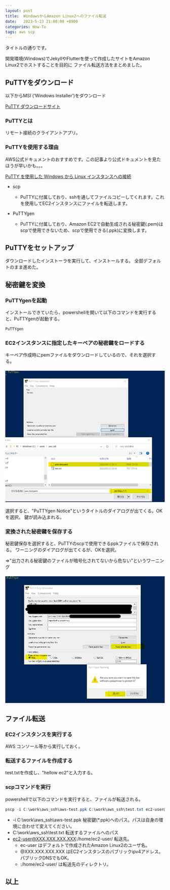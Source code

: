 ```yaml
---
layout: post
title:  WindowsからAmazon Linux2へのファイル転送
date:   2023-5-23 21:00:00 +0900
categories: How-To
tags: aws scp
---
```


タイトルの通りです。

開発環境(Windows)でJekyllやFlutterを使って作成したサイトをAmazon Linux2でホストすることを目的に
ファイル転送方法をまとめました。

## PuTTYをダウンロード

以下からMSI (‘Windows Installer’)をダウンロード

[PuTTY ダウンロードサイト](https://www.chiark.greenend.org.uk/~sgtatham/putty/latest.html)

### PuTTYとは

リモート接続のクライアントアプリ。

### PuTTYを使用する理由

AWS公式ドキュメントのおすすめです。この記事より公式ドキュメントを見たほうが早いかも。。。

[PuTTY を使用した Windows から Linux インスタンスへの接続](https://docs.aws.amazon.com/ja_jp/AWSEC2/latest/UserGuide/putty.html)

* scp
  * PuTTYに付属しており、sshを通してファイルコピーしてくれます。これを使用してEC2インスタンスにファイルを転送します。

* PuTTYgen
  * PuTTYに付属しており、Amazon EC2で自動生成される秘密鍵(.pem)はscpで使用できないため、scpで使用できる(.ppk)に変換します。

## PuTTYをセットアップ

ダウンロードしたインストーラを実行して、インストールする。
全部デフォルトのまま進めた。

## 秘密鍵を変換

### PuTTYgenを起動

インストールできていたら、powershellを開いて以下のコマンドを実行すると、PuTTYgenが起動する。

``` powershell
PuTTYgen
```

### EC2インスタンスに指定したキーペアの秘密鍵をロードする

キーペア作成時にpemファイルをダウンロードしているので、それを選択する。

![PuTTYgenでEC2インスタンスの秘密鍵をロード](/assets/images/image-2023-05-23-puttygen-import-pem.png)

選択すると、"PuTTYgen Notice"というタイトルのダイアログが出てくる。OKを選択。
鍵が読み込まれる。

### 変換された秘密鍵を保存する

秘密鍵保存を選択すると、PuTTYのscpで使用できるppkファイルで保存される。
ワーニングのダイアログが出てくるが、OKを選択。

⇒"出力される秘密鍵のファイルが暗号化されてないから危ない"というワーニング

![aaa](/assets/images/image-2023-05-23-puttygen-save-ppk.png)

## ファイル転送

### EC2インスタンスを実行する

AWS コンソール等から実行しておく。

### 転送するファイルを作成する

test.txtを作成し、"hellow ec2"と入力する。

### scpコマンドを実行

powershellで以下のコマンドを実行すると、ファイルが転送される。

``` powershell
pscp -i C:\work\aws_ssh\aws-test.ppk C:\work\aws_ssh\test.txt ec2-user@XXX.XXX.XXX.XXX:/home/ec2-user/
```

* -i C:\work\aws_ssh\aws-test.ppk
秘密鍵(*.ppk)へのパス。パスは自身の環境に合わせて変えてください。
* C:\work\aws_ssh\test.txt
転送するファイルへのパス
* ec2-user@XXX.XXX.XXX.XXX:/home/ec2-user/
転送先。
  * ec-user はデフォルトで作成されたAmazon Linux2のユーザ名。
  * @XXX.XXX.XXX.XXX はEC2インスタンスのパブリックipv4アドレス。パブリックDNSでもOK。
  * :/home/ec2-user/ は転送先のディレクトリ。

## 以上
